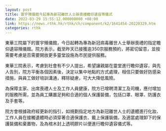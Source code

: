 ```yaml
---
layout: post
title: 寰宇殯儀館今起專為新冠離世人士辦喪禮瞻仰遺容等儀式
date: 2022-03-29 15:55:12.000000000 +08:00
link: https://news.rthk.hk/rthk/ch/component/k2/1641454-20220329.htm
categories: rthk
---
```


東華三院屬下的寰宇殯儀館，今日起轉為專為新冠病毒離世人士舉辦喪禮的指定瞻仰遺容殯儀館。院方表示，截至昨天已接獲逾350宗服務預約，將密切留意，並按需要考慮是否需要開放更多靈堂設施為市民提供服務。

東華三院表示，考慮到社會有不少人提出，希望讓親屬在靈堂進行瞻仰遺容，與先人告別，院方平衡各個因素後，決定以集中地點的方式處理，相信只要做好防感染措施，與員工做好培訓溝通，釋除疑慮，可大大降低風險。

為保障主家、出席喪禮人士及工作人員健康，院方已增聘清潔工及司機，應付增加的服務所需，並為員工購置足夠和合適的個人保護裝備，包括口罩、眼罩、防護衣及手套等。

院方會根據政府經更新的指引，如規劃指定地方為新冠離世人士的遺體進行化妝、工作人員在接觸遺體時必須穿著合適保護衣、戴上保護裝備，及適當處理卸下的保護裝備和棄置物，及為棺木封上透明膠片以便進行瞻仰遺容儀式等。
